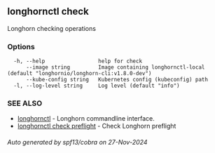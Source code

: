 ## longhornctl check

Longhorn checking operations

### Options

```
  -h, --help                 help for check
      --image string         Image containing longhornctl-local (default "longhornio/longhorn-cli:v1.8.0-dev")
      --kube-config string   Kubernetes config (kubeconfig) path
  -l, --log-level string     Log level (default "info")
```

### SEE ALSO

* [longhornctl](longhornctl.md)	 - Longhorn commandline interface.
* [longhornctl check preflight](longhornctl_check_preflight.md)	 - Check Longhorn preflight

###### Auto generated by spf13/cobra on 27-Nov-2024
